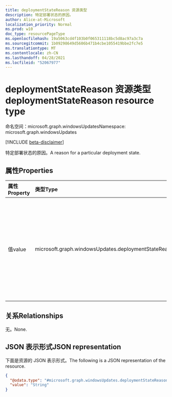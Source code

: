 ```yaml
---
title: deploymentStateReason 资源类型
description: 特定部署状态的原因。
author: Alice-at-Microsoft
localization_priority: Normal
ms.prod: w10
doc_type: resourcePageType
ms.openlocfilehash: 19a5063cd4f103b0f065311118bc5d8ac97a3c7a
ms.sourcegitcommit: 1b09298649d5606b471b4cbe1055419bbe2fc7e5
ms.translationtype: MT
ms.contentlocale: zh-CN
ms.lasthandoff: 04/28/2021
ms.locfileid: "52067977"
---
```

# <a name="deploymentstatereason-resource-type"></a><span data-ttu-id="2cff8-103">deploymentStateReason 资源类型</span><span class="sxs-lookup"><span data-stu-id="2cff8-103">deploymentStateReason resource type</span></span>

<span data-ttu-id="2cff8-104">命名空间：microsoft.graph.windowsUpdates</span><span class="sxs-lookup"><span data-stu-id="2cff8-104">Namespace: microsoft.graph.windowsUpdates</span></span>

[!INCLUDE [beta-disclaimer](../../includes/beta-disclaimer.md)]

<span data-ttu-id="2cff8-105">特定部署状态的原因。</span><span class="sxs-lookup"><span data-stu-id="2cff8-105">A reason for a particular deployment state.</span></span>

## <a name="properties"></a><span data-ttu-id="2cff8-106">属性</span><span class="sxs-lookup"><span data-stu-id="2cff8-106">Properties</span></span>
|<span data-ttu-id="2cff8-107">属性</span><span class="sxs-lookup"><span data-stu-id="2cff8-107">Property</span></span>|<span data-ttu-id="2cff8-108">类型</span><span class="sxs-lookup"><span data-stu-id="2cff8-108">Type</span></span>|<span data-ttu-id="2cff8-109">说明</span><span class="sxs-lookup"><span data-stu-id="2cff8-109">Description</span></span>|
|:---|:---|:---|
|<span data-ttu-id="2cff8-110">值</span><span class="sxs-lookup"><span data-stu-id="2cff8-110">value</span></span>|<span data-ttu-id="2cff8-111">microsoft.graph.windowsUpdates.deploymentStateReasonValue</span><span class="sxs-lookup"><span data-stu-id="2cff8-111">microsoft.graph.windowsUpdates.deploymentStateReasonValue</span></span>|<span data-ttu-id="2cff8-112">指定部署状态的原因。</span><span class="sxs-lookup"><span data-stu-id="2cff8-112">Specifies a reason for the deployment state.</span></span> <span data-ttu-id="2cff8-113">可取值为：`scheduledByOfferWindow`、`offeringByRequest`、`pausedByRequest`、`pausedByMonitoring`。</span><span class="sxs-lookup"><span data-stu-id="2cff8-113">Possible values are: `scheduledByOfferWindow`, `offeringByRequest`, `pausedByRequest`, `pausedByMonitoring`.</span></span> <span data-ttu-id="2cff8-114">只读。</span><span class="sxs-lookup"><span data-stu-id="2cff8-114">Read-only.</span></span>|

## <a name="relationships"></a><span data-ttu-id="2cff8-115">关系</span><span class="sxs-lookup"><span data-stu-id="2cff8-115">Relationships</span></span>
<span data-ttu-id="2cff8-116">无。</span><span class="sxs-lookup"><span data-stu-id="2cff8-116">None.</span></span>

## <a name="json-representation"></a><span data-ttu-id="2cff8-117">JSON 表示形式</span><span class="sxs-lookup"><span data-stu-id="2cff8-117">JSON representation</span></span>
<span data-ttu-id="2cff8-118">下面是资源的 JSON 表示形式。</span><span class="sxs-lookup"><span data-stu-id="2cff8-118">The following is a JSON representation of the resource.</span></span>
<!-- {
  "blockType": "resource",
  "@odata.type": "microsoft.graph.windowsUpdates.deploymentStateReason"
}
-->
``` json
{
  "@odata.type": "#microsoft.graph.windowsUpdates.deploymentStateReason",
  "value": "String"
}
```

